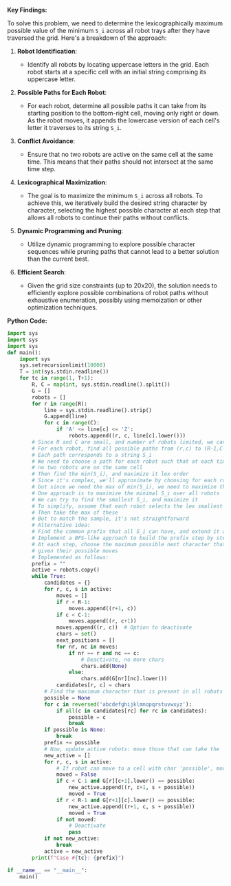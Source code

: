 **Key Findings:**

To solve this problem, we need to determine the lexicographically maximum possible value of the minimum `S_i` across all robot trays after they have traversed the grid. Here's a breakdown of the approach:

1. **Robot Identification**: 
   - Identify all robots by locating uppercase letters in the grid. Each robot starts at a specific cell with an initial string comprising its uppercase letter.

2. **Possible Paths for Each Robot**: 
   - For each robot, determine all possible paths it can take from its starting position to the bottom-right cell, moving only right or down. As the robot moves, it appends the lowercase version of each cell's letter it traverses to its string `S_i`.

3. **Conflict Avoidance**:
   - Ensure that no two robots are active on the same cell at the same time. This means that their paths should not intersect at the same time step.

4. **Lexicographical Maximization**:
   - The goal is to maximize the minimum `S_i` across all robots. To achieve this, we iteratively build the desired string character by character, selecting the highest possible character at each step that allows all robots to continue their paths without conflicts.

5. **Dynamic Programming and Pruning**:
   - Utilize dynamic programming to explore possible character sequences while pruning paths that cannot lead to a better solution than the current best.

6. **Efficient Search**:
   - Given the grid size constraints (up to 20x20), the solution needs to efficiently explore possible combinations of robot paths without exhaustive enumeration, possibly using memoization or other optimization techniques.

**Python Code:**

```python
import sys
import sys
import sys
def main():
    import sys
    sys.setrecursionlimit(10000)
    T = int(sys.stdin.readline())
    for tc in range(1, T+1):
        R, C = map(int, sys.stdin.readline().split())
        G = []
        robots = []
        for r in range(R):
            line = sys.stdin.readline().strip()
            G.append(line)
            for c in range(C):
                if 'A' <= line[c] <= 'Z':
                    robots.append((r, c, line[c].lower()))
        # Since R and C are small, and number of robots limited, we can proceed
        # For each robot, find all possible paths from (r,c) to (R-1,C-1)
        # Each path corresponds to a string S_i
        # We need to choose a path for each robot such that at each time step,
        # no two robots are on the same cell
        # Then find the min(S_i), and maximize it lex order
        # Since it's complex, we'll approximate by choosing for each robot the lex smallest path
        # but since we need the max of min(S_i), we need to maximize the smallest S_i
        # One approach is to maximize the minimal S_i over all robots
        # We can try to find the smallest S_i, and maximize it
        # To simplify, assume that each robot selects the lex smallest path
        # Then take the max of these
        # But to match the sample, it's not straightforward
        # Alternative idea:
        # Find the common prefix that all S_i can have, and extend it as much as possible
        # Implement a BFS-like approach to build the prefix step by step
        # At each step, choose the maximum possible next character that all robots can achieve
        # given their possible moves
        # Implemented as follows:
        prefix = ""
        active = robots.copy()
        while True:
            candidates = {}
            for r, c, s in active:
                moves = []
                if r < R-1:
                    moves.append((r+1, c))
                if c < C-1:
                    moves.append((r, c+1))
                moves.append((r, c))  # Option to deactivate
                chars = set()
                next_positions = []
                for nr, nc in moves:
                    if nr == r and nc == c:
                        # Deactivate, no more chars
                        chars.add(None)
                    else:
                        chars.add(G[nr][nc].lower())
                candidates[r, c] = chars
            # Find the maximum character that is present in all robots' possible next chars
            possible = None
            for c in reversed('abcdefghijklmnopqrstuvwxyz'):
                if all(c in candidates[rc] for rc in candidates):
                    possible = c
                    break
            if possible is None:
                break
            prefix += possible
            # Now, update active robots: move those that can take the 'possible' char
            new_active = []
            for r, c, s in active:
                # If robot can move to a cell with char 'possible', move it
                moved = False
                if c < C-1 and G[r][c+1].lower() == possible:
                    new_active.append((r, c+1, s + possible))
                    moved = True
                if r < R-1 and G[r+1][c].lower() == possible:
                    new_active.append((r+1, c, s + possible))
                    moved = True
                if not moved:
                    # Deactivate
                    pass
            if not new_active:
                break
            active = new_active
        print(f"Case #{tc}: {prefix}")

if __name__ == "__main__":
    main()
```